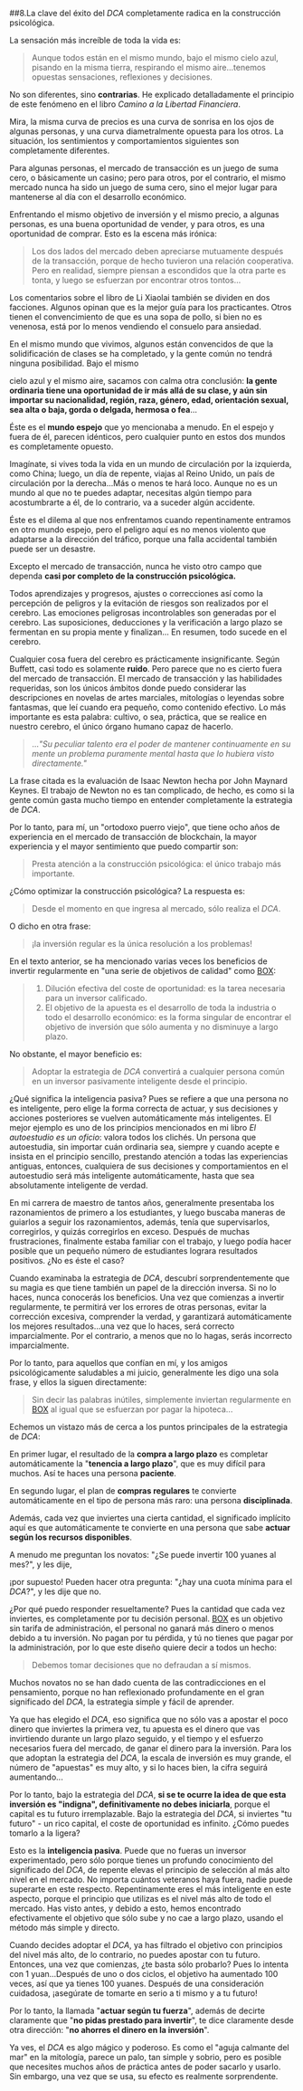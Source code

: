 ##8.La clave del éxito del *DCA* completamente radica en la construcción psicológica.

La sensación más increíble de toda la vida es:

> Aunque todos están en el mismo mundo, bajo el mismo cielo azul, pisando en la misma tierra, respirando el mismo aire\...tenemos opuestas sensaciones, reflexiones y decisiones.

No son diferentes, sino **contrarias**. He explicado detalladamente el principio de este fenómeno en el libro *Camino a la Libertad Financiera*.

Mira, la misma curva de precios es una curva de sonrisa en los ojos de algunas personas, y una curva diametralmente opuesta para los otros. La situación, los sentimientos y comportamientos siguientes son completamente diferentes.

Para algunas personas, el mercado de transacción es un juego de suma cero, o básicamente un casino; pero para otros, por el contrario, el mismo mercado nunca ha sido un juego de suma cero, sino el mejor lugar para mantenerse al día con el desarrollo económico.

Enfrentando el mismo objetivo de inversión y el mismo precio, a algunas personas, es una buena oportunidad de vender, y para otros, es una oportunidad de comprar. Esto es la escena más irónica:

> Los dos lados del mercado deben apreciarse mutuamente después de la transacción, porque de hecho tuvieron una relación cooperativa. Pero en realidad, siempre piensan a escondidos que la otra parte es tonta, y luego se esfuerzan por encontrar otros tontos\...

Los comentarios sobre el libro de Li Xiaolai también se dividen en dos facciones. Algunos opinan que es la mejor guía para los practicantes. Otros tienen el convencimiento de que es una sopa de pollo, si bien no es venenosa, está por lo menos vendiendo el consuelo para ansiedad.

En el mismo mundo que vivimos, algunos están convencidos de que la solidificación de clases se ha completado, y la gente común no tendrá ninguna posibilidad. Bajo el mismo

cielo azul y el mismo aire, sacamos con calma otra conclusión: **la gente ordinaria tiene una oportunidad de ir más allá de su clase, y aún sin importar su nacionalidad, región, raza, género, edad, orientación sexual, sea alta o baja, gorda o delgada, hermosa o fea**\...

Éste es el **mundo espejo** que yo mencionaba a menudo. En el espejo y fuera de él, parecen idénticos, pero cualquier punto en estos dos mundos es completamente opuesto.

Imagínate, si vives toda la vida en un mundo de circulación por la izquierda, como China; luego, un día de repente, viajas al Reino Unido, un país de circulación por la derecha\...Más o menos te hará loco. Aunque no es un mundo al que no te puedes adaptar, necesitas algún tiempo para acostumbrarte a él, de lo contrario, va a suceder algún accidente.

Éste es el dilema al que nos enfrentamos cuando repentinamente entramos en otro mundo espejo, pero el peligro aquí es no menos violento que adaptarse a la dirección del tráfico, porque una falla accidental también puede ser un desastre.

Excepto el mercado de transacción, nunca he visto otro campo que dependa **casi por completo de la construcción psicológica.**

Todos aprendizajes y progresos, ajustes o correcciones así como la percepción de peligros y la evitación de riesgos son realizados por el cerebro. Las emociones peligrosas incontrolables son generadas por el cerebro. Las suposiciones, deducciones y la verificación a largo plazo se fermentan en su propia mente y finalizan\... En resumen, todo sucede en el cerebro.

Cualquier cosa fuera del cerebro es prácticamente insignificante. Según Buffett, casi todo es solamente **ruido**. Pero parece que no es cierto fuera del mercado de transacción. El mercado de transacción y las habilidades requeridas, son los únicos ámbitos donde puedo considerar las descripciones en novelas de artes marciales, mitologías o leyendas sobre fantasmas, que leí cuando era pequeño, como contenido efectivo. Lo más importante es esta palabra: cultivo, o sea, práctica, que se realice en nuestro cerebro, el único órgano humano capaz de hacerlo.

> ...*"Su peculiar talento era el poder de mantener continuamente en su mente un problema puramente mental hasta que lo hubiera visto directamente."*

La frase citada es la evaluación de Isaac Newton hecha por John Maynard Keynes. El trabajo de Newton no es tan complicado, de hecho, es como si la gente común gasta mucho tiempo en entender completamente la estrategia de *DCA*.

Por lo tanto, para mí, un \"ortodoxo puerro viejo\", que tiene ocho años de experiencia en el mercado de transacción de blockchain, la mayor experiencia y el mayor sentimiento que puedo compartir son:

> Presta atención a la construcción psicológica: el único trabajo más importante.

¿Cómo optimizar la construcción psicológica? La respuesta es: 

> Desde el momento en que ingresa al mercado, sólo realiza el *DCA*.

O dicho en otra frase: 

> ¡la inversión regular es la única resolución a los problemas!

En el texto anterior, se ha mencionado varias veces los beneficios de invertir regularmente en \"una serie de objetivos de calidad\" como [BOX](https://b.watch/):

>1. Dilución efectiva del coste de oportunidad: es la tarea necesaria para un inversor calificado.
>2. El objetivo de la apuesta es el desarrollo de toda la industria o todo el desarrollo económico: es la forma singular de encontrar el objetivo de inversión que sólo aumenta y no disminuye a largo plazo.

No obstante, el mayor beneficio es:

> Adoptar la estrategia de *DCA* convertirá a cualquier persona común en un inversor pasivamente inteligente desde el principio.

¿Qué significa la inteligencia pasiva? Pues se refiere a que una persona no es inteligente, pero elige la forma correcta de actuar, y sus decisiones y acciones posteriores se vuelven automáticamente más inteligentes. El mejor ejemplo es uno de los principios mencionados en mi libro *El autoestudio es un oficio*: valora todos los clichés. Un persona que autoestudia, sin importar cuán ordinaria sea, siempre y cuando acepte e insista en el principio sencillo, prestando atención a todas las experiencias antiguas, entonces, cualquiera de sus decisiones y comportamientos en el autoestudio será más inteligente automáticamente, hasta que sea absolutamente inteligente de verdad.

En mi carrera de maestro de tantos años, generalmente presentaba los razonamientos de primero a los estudiantes, y luego buscaba maneras de guiarlos a seguir los razonamientos, además, tenía que supervisarlos, corregirlos, y quizás corregirlos en exceso. Después de muchas frustraciones, finalmente estaba familiar con el trabajo, y luego podía hacer posible que un pequeño número de estudiantes lograra resultados positivos. ¿No es éste el caso?

Cuando examinaba la estrategia de *DCA*, descubrí sorprendentemente que su magia es que tiene también un papel de la dirección inversa. Si no lo haces, nunca conocerás los beneficios. Una vez que comienzas a invertir regularmente, te permitirá ver los errores de otras personas, evitar la corrección excesiva, comprender la verdad, y garantizará automáticamente los mejores resultados\...una vez que lo haces, será correcto imparcialmente. Por el contrario, a menos que no lo hagas, serás incorrecto imparcialmente.

Por lo tanto, para aquellos que confían en mí, y los amigos psicológicamente saludables a mi juicio, generalmente les digo una sola frase, y ellos la siguen directamente:

> Sin decir las palabras inútiles, simplemente inviertan regularmente en [BOX](https://b.watch/) al igual que se esfuerzan por pagar la hipoteca\...

Echemos un vistazo más de cerca a los puntos principales de la estrategia de *DCA*:

En primer lugar, el resultado de la **compra a largo plazo** es completar automáticamente la \"**tenencia a largo plazo**\", que es muy difícil para muchos. Así te haces una persona **paciente**.

En segundo lugar, el plan de **compras regulares** te convierte automáticamente en el tipo de persona más raro: una persona **disciplinada**.

Además, cada vez que inviertes una cierta cantidad, el significado implícito aquí es que automáticamente te convierte en una persona que sabe **actuar según los recursos disponibles**.

A menudo me preguntan los novatos: \"¿Se puede invertir 100 yuanes al mes?\", y les dije,

¡por supuesto! Pueden hacer otra pregunta: \"¿hay una cuota mínima para el *DCA*?\", y les dije que no.

¿Por qué puedo responder resueltamente? Pues la cantidad que cada vez inviertes, es completamente por tu decisión personal. [BOX](https://b.watch/) es un objetivo sin tarifa de administración, el personal no ganará más dinero o menos debido a tu inversión. No pagan por tu pérdida, y tú no tienes que pagar por la administración, por lo que este diseño quiere decir a todos un hecho:

> Debemos tomar decisiones que no defraudan a sí mismos.

Muchos novatos no se han dado cuenta de las contradicciones en el pensamiento, porque no han reflexionado profundamente en el gran significado del *DCA*, la estrategia simple y fácil de aprender.

Ya que has elegido el *DCA*, eso significa que no sólo vas a apostar el poco dinero que inviertes la primera vez, tu apuesta es el dinero que vas invirtiendo durante un largo plazo seguido, y el tiempo y el esfuerzo necesarios fuera del mercado, de ganar el dinero para la inversión. Para los que adoptan la estrategia del *DCA*, la escala de inversión es muy grande, el número de \"apuestas\" es muy alto, y si lo haces bien, la cifra seguirá aumentando\...

Por lo tanto, bajo la estrategia del *DCA*, **si se te ocurre la idea de que esta inversión es \"indigna\", definitivamente no debes iniciarla**, porque el capital es tu futuro irremplazable. Bajo la estrategia del *DCA*, si inviertes \"tu futuro\" - un rico capital, el coste de oportunidad es infinito. ¿Cómo puedes tomarlo a la ligera?

Esto es la **inteligencia pasiva**. Puede que no fueras un inversor experimentado, pero sólo porque tienes un profundo conocimiento del significado del *DCA*, de repente elevas el principio de selección al más alto nivel en el mercado. No importa cuántos veteranos haya fuera, nadie puede superarte en este respecto. Repentinamente eres el más inteligente en este aspecto, porque el principio que utilizas es el nivel más alto de todo el mercado. Has visto antes, y debido a esto, hemos encontrado efectivamente el objetivo que sólo sube y no cae a largo plazo, usando el método más simple y directo.

Cuando decides adoptar el *DCA*, ya has filtrado el objetivo con principios del nivel más alto, de lo contrario, no puedes apostar con tu futuro. Entonces, una vez que comienzas, ¿te basta sólo probarlo? Pues lo intenta con 1 yuan\...Después de uno o dos ciclos, el objetivo ha aumentado 100 veces, así que ya tienes 100 yuanes. Después de una consideración cuidadosa, ¡asegúrate de tomarte en serio a ti mismo y a tu futuro!

Por lo tanto, la llamada \"**actuar según tu fuerza**\", además de decirte claramente que \"**no pidas prestado para invertir**\", te dice claramente desde otra dirección: \"**no ahorres el dinero en la inversión**\".

Ya ves, el *DCA* es algo mágico y poderoso. Es como el \"aguja calmante del mar\" en la mitología, parece un palo, tan simple y sobrio, pero es posible que necesites muchos años de práctica antes de poder sacarlo y usarlo. Sin embargo, una vez que se usa, su efecto es realmente sorprendente.